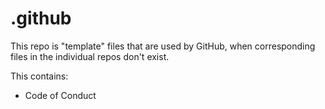 # .github

This repo is "template" files that are used by GitHub, when corresponding files
in the individual repos don't exist.

This contains:

- Code of Conduct
